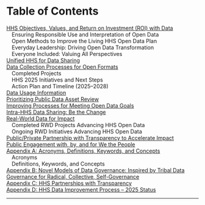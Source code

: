 # Table of Contents

[HHS Objectives, Values, and Return on Investment (ROI) with Data](#hhs-objectives-values-and-return-on-investment-roi-with-data)  
&ensp;&ensp;Ensuring Responsible Use and Interpretation of Open Data  
&ensp;&ensp;Open Methods to Improve the Living HHS Open Data Plan  
&ensp;&ensp;Everyday Leadership: Driving Open Data Transformation  
&ensp;&ensp;Everyone Included: Valuing All Perspectives  
[Unified HHS for Data Sharing](#unified-hhs-for-data-sharing)  
[Data Collection Processes for Open Formats](#data-collection-processes-for-open-formats)  
&ensp;&ensp;Completed Projects  
&ensp;&ensp;HHS 2025 Initiatives and Next Steps  
&ensp;&ensp;Action Plan and Timeline (2025–2028)  
[Data Usage Information](#data-usage-information)  
[Prioritizing Public Data Asset Review](#prioritizing-public-data-asset-review)  
[Improving Processes for Meeting Open Data Goals](#improving-processes-for-meeting-open-data-goals)  
[Intra-HHS Data Sharing: Be the Change](#intra-hhs-data-sharing-be-the-change)  
[Real-World Data for Impact](#real-world-data-for-impact)  
&ensp;&ensp;Completed RWD Projects Advancing HHS Open Data  
&ensp;&ensp;Ongoing RWD Initiatives Advancing HHS Open Data  
[Public/Private Partnership with Transparency to Accelerate Impact](#publicprivate-partnership-with-transparency-to-accelerate-impact)  
[Public Engagement with, by, and for We the People](#public-engagement-with-by-and-for-we-the-people)  
[Appendix A: Acronyms, Definitions, Keywords, and Concepts](#appendix-a-acronyms-definitions-keywords-and-concepts)  
&ensp;&ensp;Acronyms  
&ensp;&ensp;Definitions, Keywords, and Concepts  
[Appendix B: Novel Models of Data Governance: Inspired by Tribal Data Governance for Radical, Collective, Self-Governance](#appendix-b-novel-models-of-data-governance-inspired-by-tribal-data-governance-for-radical-collective-self-governance)  
[Appendix C: HHS Partnerships with Transparency](#appendix-c-hhs-partnerships-with-transparency)  
[Appendix D: HHS Data Improvement Process – 2025 Status](#appendix-d-hhs-data-improvement-process-2025-status)

---
